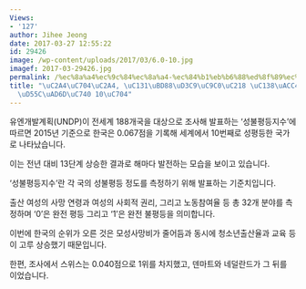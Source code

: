 ```yaml
---
Views:
- '127'
author: Jihee Jeong
date: 2017-03-27 12:55:22
id: 29426
image: /wp-content/uploads/2017/03/6.0-10.jpg
imagef: 2017-03-29426.jpg
permalink: /%ec%8a%a4%ec%9c%84%ec%8a%a4-%ec%84%b1%eb%b6%88%ed%8f%89%ec%a7%80%ec%88%98-%ec%84%b8%ea%b3%84-1%ec%9c%84%ed%95%9c%ea%b5%ad%ec%9d%80-10%ec%9c%84/
title: "\uC2A4\uC704\uC2A4, \uC131\uBD88\uD3C9\uC9C0\uC218 \uC138\uACC4 1\uC704\u2026\
  \uD55C\uAD6D\uC740 10\uC704"
---
```


유엔개발계획(UNDP)이 전세계 188개국을 대상으로 조사해 발표하는 ‘성불평등지수’에 따르면 2015년 기준으로 한국은 0.067점을 기록해 세계에서 10번째로 성평등한 국가로 나타났습니다.

이는 전년 대비 13단계 상승한 결과로 해마다 발전하는 모습을 보이고 있습니다.

‘성불평등지수’란 각 국의 성불평등 정도를 측정하기 위해 발표하는 기준치입니다.

출산 여성의 사망 연령과 여성의 사회적 권리, 그리고 노동참여율 등 총 32개 분야를 측정하며 ‘0’은 완전 평등 그리고 ‘1’은 완전 불평등을 의미합니다.

이번에 한국의 순위가 오른 것은 모성사망비가 줄어듬과 동시에 청소년출산율과 교육 등이 고루 상승했기 때문입니다.

한편, 조사에서 스위스는 0.040점으로 1위를 차지했고, 덴마트와 네덜란드가 그 뒤를 이었습니다.